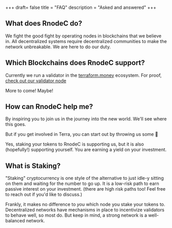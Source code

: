 +++
draft= false
title = "FAQ"
description = "Asked and answered"
+++

## What does RnodeC do?

We fight the good fight by operating nodes in blockchains that we believe in.  All decentralized systems require decentralized communities to make the network unbreakable.  We are here to do our duty.


## Which Blockchains does RnodeC support?

Currently we run a validator in the [terraform.money](https://terraform.money) ecosystem.  For proof, [check out our validator node](https://hubble.figment.io/terra/chains/columbus-4/validators/AFE642901FCA4501BC0E2641A43B54E8E9D948FC)

More to come!  Maybe!  

## How can RnodeC help me?

By inspiring you to join us in the journey into the new world.  We'll see where this goes.

But if you get involved in Terra, you can start out by throwing us some 🥩 

Yes, staking your tokens to RnodeC is supporting us, but it is also (hopefully!) supporting yourself.  You are earning a yield on your investment.  


## What is Staking?

"Staking" cryptocurrency is one style of the alternative to just idle-y sitting on them and waiting for the number to go up.  It is a low-risk path to earn passive interest on your investment.  (there are high risk paths too!  Feel free to reach out if you'd like to discuss.)

Frankly, it makes no difference to *you* which node you stake your tokens to.  Decentralized networks have mechanisms in place to incentivize validators to behave well, so most do. But keep in mind, a strong network is a well-balanced network.  

